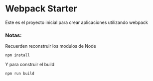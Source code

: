 # Webpack Starter

Este es el proyecto inicial para crear aplicaciones utilizando webpack

### Notas:
Recuerden reconstruir los modulos de Node

```npm install```

Y para construir el build

```npm run build```